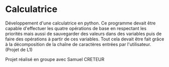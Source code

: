 # Calculatrice

Développement d'une calculatrice en python. Ce programme devait être capable d'effectuer les quatre opérations de base en respectant les priorités mais aussi de sauvegarder des valeurs dans des variables puis de faire des opérations à partir de ces variables. Tout cela devait être fait grâce à la décomposition de la chaîne de caractères entrées par l'utilisateur. (Projet de L1)

Projet réalisé en groupe avec Samuel CRETEUR

